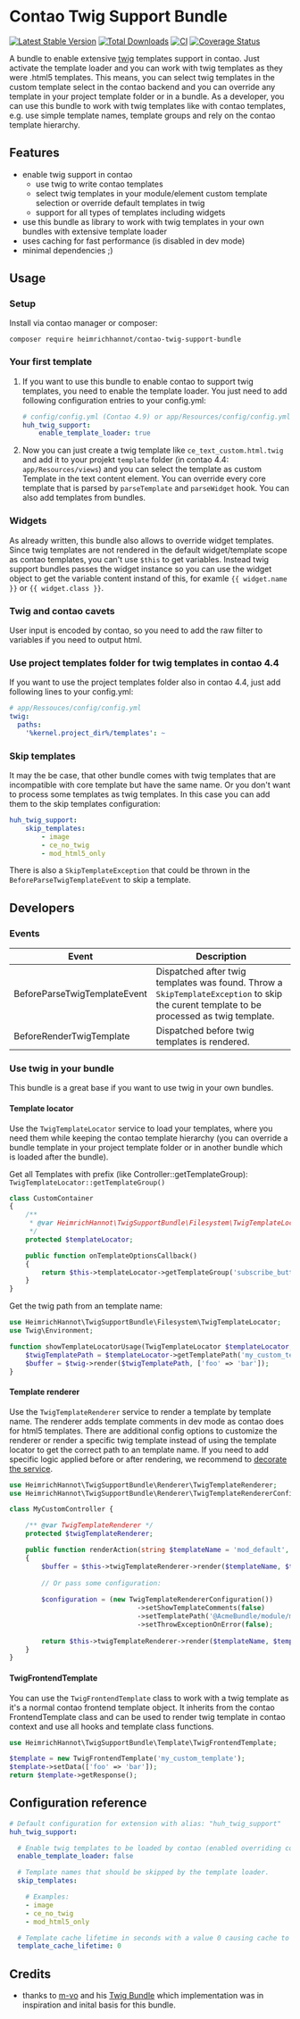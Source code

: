 # Contao Twig Support Bundle
[![Latest Stable Version](https://img.shields.io/packagist/v/heimrichhannot/contao-twig-support-bundle.svg)](https://packagist.org/packages/heimrichhannot/contao-twig-support-bundle)
[![Total Downloads](https://img.shields.io/packagist/dt/heimrichhannot/contao-twig-support-bundle.svg)](https://packagist.org/packages/heimrichhannot/contao-twig-support-bundle)
[![CI](https://github.com/heimrichhannot/contao-twig-support-bundle/actions/workflows/ci.yml/badge.svg)](https://github.com/heimrichhannot/contao-twig-support-bundle/actions/workflows/ci.yml)
[![Coverage Status](https://coveralls.io/repos/github/heimrichhannot/contao-twig-support-bundle/badge.svg)](https://coveralls.io/github/heimrichhannot/contao-twig-support-bundle)

A bundle to enable extensive [twig](https://twig.symfony.com/) templates support in contao. Just activate the template loader and you can work with twig templates as they were .html5 templates. This means, you can select twig templates in the custom template select in the contao backend and you can override any template in your project template folder or in a bundle.
As a developer, you can use this bundle to work with twig templates like with contao templates, e.g. use simple template names, template groups and rely on the contao template hierarchy. 

## Features
* enable twig support in contao
    * use twig to write contao templates
    * select twig templates in your module/element custom template selection or override default templates in twig
    * support for all types of templates including widgets
* use this bundle as library to work with twig templates in your own bundles with extensive template loader
* uses caching for fast performance (is disabled in dev mode)
* minimal dependencies ;)

## Usage

### Setup

Install via contao manager or composer:

    composer require heimrichhannot/contao-twig-support-bundle
    
    
### Your first template

1. If you want to use this bundle to enable contao to support twig templates, you need to enable the template loader. You just need to add following configuration entries to your config.yml: 

    ```yaml
    # config/config.yml (Contao 4.9) or app/Resources/config/config.yml (Contao 4.4)
    huh_twig_support:
        enable_template_loader: true
    ```

1. Now you can just create a twig template like `ce_text_custom.html.twig` and add it to your projekt `template` folder (in contao 4.4: `app/Resources/views`) and you can select the template as custom Template in the text content element. You can override every core template that is parsed by `parseTemplate` and `parseWidget` hook.  You can also add templates from bundles.

### Widgets

As already written, this bundle also allows to override widget templates. Since twig templates are not rendered in the default widget/template scope as contao templates, you can't use `$this` to get variables. Instead twig support bundles passes the widget instance so you can use the widget object to get the variable content instand of this, for examle `{{ widget.name }}` or `{{ widget.class }}`. 

### Twig and contao cavets

User input is encoded by contao, so you need to add the raw filter to variables if you need to output html.

### Use project templates folder for twig templates in contao 4.4

If you want to use the project templates folder also in contao 4.4, just add following lines to your config.yml:

```yaml
# app/Ressouces/config/config.yml
twig:
  paths:
    '%kernel.project_dir%/templates': ~
```

### Skip templates

It may the be case, that other bundle comes with twig templates that are incompatible with core template but have the same name. Or you don't want to process some templates as twig templates. In this case you can add them to the skip templates configuration:

```yaml
huh_twig_support:
    skip_templates:
        - image
        - ce_no_twig
        - mod_html5_only
```

There is also a `SkipTemplateException` that could be thrown in the `BeforeParseTwigTemplateEvent` to skip a template.

## Developers

### Events

Event | Description
----- | -----------
BeforeParseTwigTemplateEvent | Dispatched after twig templates was found. Throw a `SkipTemplateException` to skip the curent template to be processed as twig template.
BeforeRenderTwigTemplate | Dispatched before twig templates is rendered.

### Use twig in your bundle

This bundle is a great base if you want to use twig in your own bundles.

#### Template locator

Use the `TwigTemplateLocator` service to load your templates, where you need them while keeping the contao template hierarchy (you can override a bundle template in your project template folder or in another bundle which is loaded after the bundle).

Get all Templates with prefix (like Controller::getTemplateGroup): `TwigTemplateLocator::getTemplateGroup()`

```php
class CustomContainer
{
    /**
     * @var HeimrichHannot\TwigSupportBundle\Filesystem\TwigTemplateLocator
     */
    protected $templateLocator;

    public function onTemplateOptionsCallback()
    {
        return $this->templateLocator->getTemplateGroup('subscribe_button_');
    }
}
```

Get the twig path from an template name:

```php
use HeimrichHannot\TwigSupportBundle\Filesystem\TwigTemplateLocator;
use Twig\Environment;

function showTemplateLocatorUsage(TwigTemplateLocator $templateLocator, Environment $twig) {
    $twigTemplatePath = $templateLocator->getTemplatePath('my_custom_template');
    $buffer = $twig->render($twigTemplatePath, ['foo' => 'bar']);
}
```

#### Template renderer

Use the `TwigTemplateRenderer` service to render a template by template name. The renderer adds template comments in dev mode as contao does for html5 templates.  There are additional config options to customize the renderer or render a specific twig template instead of using the template locator to get the correct path to an template name. If you need to add specific logic applied before or after rendering, we recommend to [decorate the service](https://symfony.com/doc/current/service_container/service_decoration.html).

```php
use HeimrichHannot\TwigSupportBundle\Renderer\TwigTemplateRenderer;
use HeimrichHannot\TwigSupportBundle\Renderer\TwigTemplateRendererConfiguration;

class MyCustomController {

    /** @var TwigTemplateRenderer */
    protected $twigTemplateRenderer;

    public function renderAction(string $templateName = 'mod_default', array $templateData = []): string
    {
        $buffer = $this->twigTemplateRenderer->render($templateName, $templateData);
        
        // Or pass some configuration:
        
        $configuration = (new TwigTemplateRendererConfiguration())
                                ->setShowTemplateComments(false)
                                ->setTemplatePath('@AcmeBundle/module/mod_custom.html.twig')
                                ->setThrowExceptionOnError(false);
                                
        return $this->twigTemplateRenderer->render($templateName, $templateData, $configuration);
    }
}
```

#### TwigFrontendTemplate

You can use the `TwigFrontendTemplate` class to work with a twig template as it's a normal contao frontend template object. It inherits from the contao FrontendTemplate class and can be used to render twig template in contao context and use all hooks and template class functions.

```php
use HeimrichHannot\TwigSupportBundle\Template\TwigFrontendTemplate;

$template = new TwigFrontendTemplate('my_custom_template');
$template->setData(['foo' => 'bar']);
return $template->getResponse();
```

## Configuration reference

```yaml
# Default configuration for extension with alias: "huh_twig_support"
huh_twig_support:

  # Enable twig templates to be loaded by contao (enabled overriding core templates and select twig templates in the contao backend).
  enable_template_loader: false

  # Template names that should be skipped by the template loader.
  skip_templates:

    # Examples:
    - image
    - ce_no_twig
    - mod_html5_only

  # Template cache lifetime in seconds with a value 0 causing cache to be stored indefinitely (i.e. until the files are deleted).
  template_cache_lifetime: 0

```

## Credits
* thanks to [m-vo](https://github.com/m-vo) and his [Twig Bundle](https://github.com/m-vo/contao-twig) which implementation was in inspiration and inital basis for this bundle.